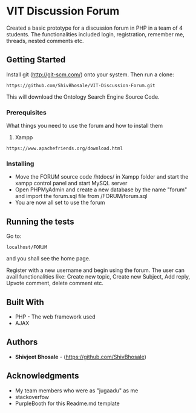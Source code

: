 # VIT Discussion Forum

Created a basic prototype for a discussion forum in PHP in a team of 4 students. The functionalities included login, registration, remember me, threads, nested comments etc.

## Getting Started

Install git (http://git-scm.com/) onto your system. Then run a clone:

```
https://github.com/ShivBhosale/VIT-Discussion-Forum.git
```

This will download the Ontology Search Engine Source Code.

### Prerequisites

What things you need to use the forum and how to install them

1) Xampp

```
https://www.apachefriends.org/download.html
```

### Installing

- Move the FORUM source code /htdocs/ in Xampp folder and start the xampp control panel and start MySQL server
- Open PHPMyAdmin and create a new database by the name "forum" and import the forum.sql file from /FORUM/forum.sql
- You are now all set to use the forum

## Running the tests

Go to:

```
localhost/FORUM
```
and you shall see the home page.

Register with a new username and begin using the forum.
The user can avail functionalities like: Create new topic, Create new Subject, Add reply, Upvote comment, delete comment etc.


## Built With

* PHP - The web framework used
* AJAX

## Authors

* **Shivjeet Bhosale** - (https://github.com/ShivBhosale)

## Acknowledgments

* My team members who were as "jugaadu" as me
* stackoverfow
* PurpleBooth for this Readme.md template
